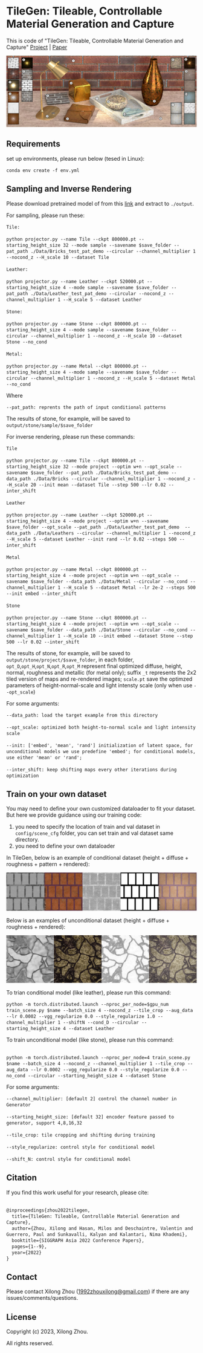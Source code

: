 
# TileGen: Tileable, Controllable Material Generation and Capture

This is code of "TileGen: Tileable, Controllable Material Generation and Capture" [Project](https://people.engr.tamu.edu/nimak/Papers/SIGAsia2022_TileGen/index.html) | [Paper](https://people.engr.tamu.edu/nimak/Papers/SIGAsia2022_TileGen/final_paper.pdf)

<img src='img/teaser.jpg'>

## Requirements

set up environments, please run below (tesed in Linux):

```
conda env create -f env.yml
```

## Sampling and Inverse Rendering

Please download pretrained model of from this [link](https://drive.google.com/file/d/1WXH13QA26iCYT3yScLlxN386kHTPRuy2/view?usp=share_link) and extract to `./output`.

For sampling, please run these:


```
Tile:

python projector.py --name Tile --ckpt 800000.pt --starting_height_size 32 --mode sample --savename $save_folder --pat_path ./Data/Bricks_test_pat_demo --circular --channel_multiplier 1 --nocond_z --H_scale 10 --dataset Tile

Leather:

python projector.py --name Leather --ckpt 520000.pt --starting_height_size 4 --mode sample --savename $save_folder --pat_path ./Data/Leather_test_pat_demo --circular --nocond_z --channel_multiplier 1 --H_scale 5 --dataset Leather

Stone:

python projector.py --name Stone --ckpt 800000.pt --starting_height_size 4 --mode sample --savename $save_folder --circular --channel_multiplier 1 --nocond_z --H_scale 10 --dataset Stone --no_cond

Metal:

python projector.py --name Metal --ckpt 800000.pt --starting_height_size 4 --mode sample --savename $save_folder --circular --channel_multiplier 1 --nocond_z --H_scale 5 --dataset Metal --no_cond

```

Where

```
--pat_path: reprents the path of input conditional patterns

```
The results of stone, for example, will be saved to `output/stone/sample/$save_folder`

For inverse rendering, please run these commands:

```
Tile

python projector.py --name Tile --ckpt 800000.pt --starting_height_size 32 --mode project --optim w+n --opt_scale --savename $save_folder --pat_path ./Data/Bricks_test_pat_demo --data_path ./Data/Bricks --circular --channel_multiplier 1 --nocond_z --H_scale 20 --init mean --dataset Tile --step 500 --lr 0.02 --inter_shift 

Leather

python projector.py --name Leather --ckpt 520000.pt --starting_height_size 4 --mode project --optim w+n --savename $save_folder --opt_scale --pat_path ./Data/Leather_test_pat_demo  --data_path ./Data/Leathers --circular --channel_multiplier 1 --nocond_z --H_scale 5 --dataset Leather --init rand --lr 0.02 --steps 500 --inter_shift

Metal

python projector.py --name Metal --ckpt 800000.pt --starting_height_size 4 --mode project --optim w+n --opt_scale --savename $save_folder --data_path ./Data/Metal --circular --no_cond --channel_multiplier 1 --H_scale 5 --dataset Metal --lr 2e-2 --steps 500 --init embed --inter_shift

Stone

python projector.py --name Stone --ckpt 800000.pt --starting_height_size 4 --mode project --optim w+n --opt_scale --savename $save_folder --data_path ./Data/Stone --circular --no_cond --channel_multiplier 1 --H_scale 10 --init embed --dataset Stone --step 500 --lr 0.02 --inter_shift

```

The results of stone, for example, will be saved to `output/stone/project/$save_folder`, in each folder, `opt_D`,`opt_H`,`opt_N`,`opt_R`,`opt_M` represent final optimized diffuse, height, normal, roughness and metallic (for metal only); 
suffix `_t` represents the 2x2 tiled version of maps and re-rendered images; `scale.pt` save the optimzed parameters of height-normal-scale and light intensty scale (only when use `--opt_scale`)

For some arguments:

```
--data_path: load the target example from this directory

--opt_scale: optimized both height-to-normal scale and light intensity scale

--init: ['embed', 'mean', 'rand'] initialization of latent space, for unconditional models we use predefine 'embed'; for conditional models, use either 'mean' or 'rand';

--inter_shift: keep shifting maps every other iterations during optimization

``` 



## Train on your own dataset

You may need to define your own customized dataloader to fit your dataset. But here we provide guidance using our training code:

1. you need to specify the location of train and val dataset in `config/scene_cfg` folder, you can set train and val dataset same directory. 
2. you need to define your own dataloader

In TileGen, below is an example of conditional dataset (height + diffuse + roughness + pattern + rendered): 

<img src='img/cond_data.png'>

Below is an examples of unconditional dataset (height + diffuse + roughness + rendered):

<img src='img/uncond_data.png'>


To trian conditional model (like leather), please run this command:

```
python -m torch.distributed.launch --nproc_per_node=$gpu_num train_scene.py $name --batch_size 4 --nocond_z --tile_crop --aug_data --lr 0.0002 --vgg_regularize 0.0 --style_regularize 1.0 --channel_multiplier 1 --shiftN --cond_D --circular --starting_height_size 4 --dataset Leather
```

To train unconditional model (like stone), please run this command:

```

python -m torch.distributed.launch --nproc_per_node=4 train_scene.py $name --batch_size 4 --nocond_z --channel_multiplier 1 --tile_crop --aug_data --lr 0.0002 --vgg_regularize 0.0 --style_regularize 0.0 --no_cond --circular --starting_height_size 4 --dataset Stone

```

For some arguments:

```
--channel_multiplier: [default 2] control the channel number in Generator

--starting_height_size: [default 32] encoder feature passed to generator, support 4,8,16,32

--tile_crop: tile cropping and shifting during training

--style_regularize: control style for conditional model

--shift_N: control style for conditional model
```
## Citation

If you find this work useful for your research, please cite:

```

@inproceedings{zhou2022tilegen,
  title={TileGen: Tileable, Controllable Material Generation and Capture},
  author={Zhou, Xilong and Hasan, Milos and Deschaintre, Valentin and Guerrero, Paul and Sunkavalli, Kalyan and Kalantari, Nima Khademi},
  booktitle={SIGGRAPH Asia 2022 Conference Papers},
  pages={1--9},
  year={2022}
}

```

## Contact

Please contact Xilong Zhou (1992zhouxilong@gmail.com) if there are any issues/comments/questions.

## License

Copyright (c) 2023, Xilong Zhou. 

All rights reserved.

